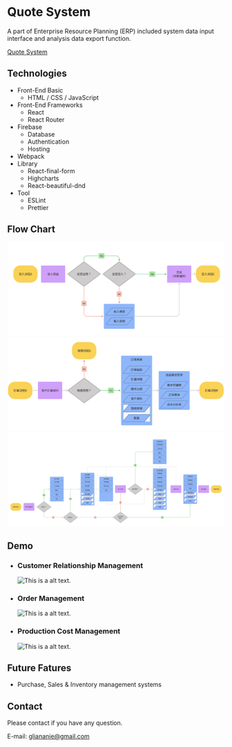 # Quote System

A part of Enterprise Resource Planning (ERP) included system data input interface and analysis data export function.

[Quote System](https://sideproject2022-erpsystem.web.app/)

## Technologies

-   Front-End Basic
    -   HTML / CSS / JavaScript
-   Front-End Frameworks
    -   React
    -   React Router
-   Firebase
    -   Database
    -   Authentication
    -   Hosting
-   Webpack
-   Library
    -   React-final-form
    -   Highcharts
    -   React-beautiful-dnd
-   Tool
    -   ESLint
    -   Prettier

## Flow Chart

![login flow chart.](https://raw.githubusercontent.com/LianAnnie/Quote-system/refactor/src/images/readmeImg/login.png "login flow")
![order flow chart.](https://raw.githubusercontent.com/LianAnnie/Quote-system/refactor/src/images/readmeImg/order.png "order flow")
![quote and analysis flow chart.](https://raw.githubusercontent.com/LianAnnie/Quote-system/refactor/src/images/readmeImg/quote.png "quote and analysis flow chart")

## Demo

-   ### Customer Relationship Management
    ![This is a alt text.](/image/sample.png "This is a sample image.")
-   ### Order Management
    ![This is a alt text.](/image/sample.png "This is a sample image.")
-   ### Production Cost Management
    ![This is a alt text.](/image/sample.png "This is a sample image.")

## Future Fatures

-   Purchase, Sales & Inventory management systems

## Contact

Please contact if you have any question.

E-mail: gliananie@gmail.com
